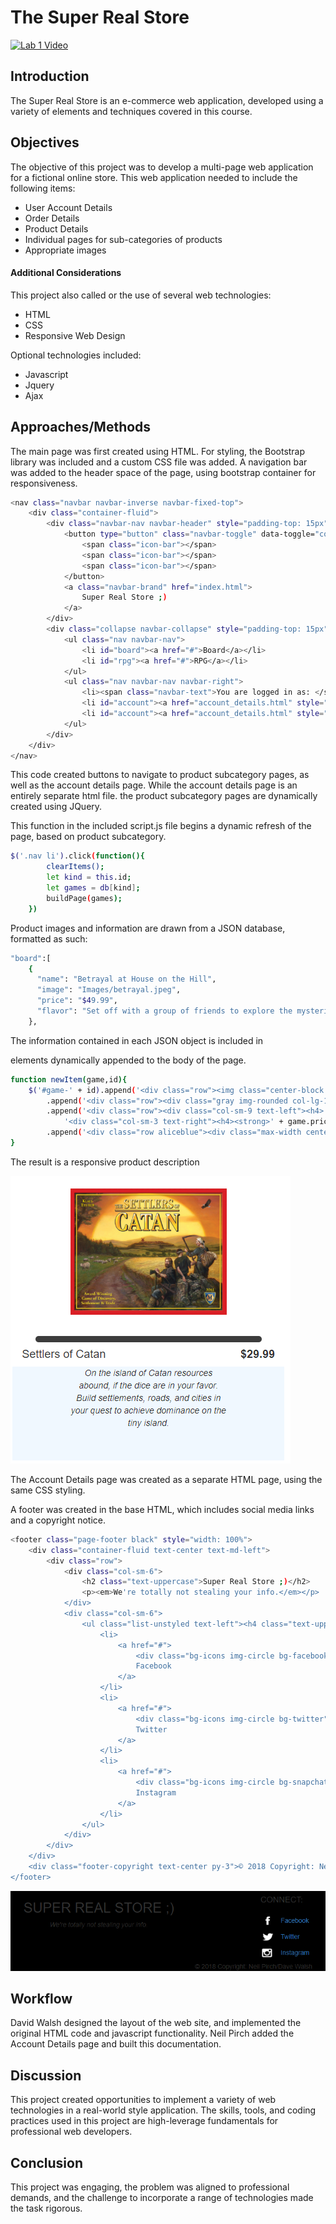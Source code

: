 # The Super Real Store

[![Lab 1 Video](http://img.youtube.com/vi/rG_ry1hkFXg/0.jpg)](http://www.youtube.com/watch?v=rG_ry1hkFXg "Lab 1 Video")


## Introduction
The Super Real Store is an e-commerce web application, developed using a variety of elements and techniques covered in this course.
 
## Objectives

The objective of this project was to develop a multi-page web application for a fictional online store. This web application needed to include the following items:

- User Account Details
- Order Details
- Product Details
- Individual pages for sub-categories of products
- Appropriate images

#### Additional Considerations
This project also called or the use of several web technologies:

- HTML
- CSS
- Responsive Web Design

Optional technologies included:

- Javascript
- Jquery
- Ajax

## Approaches/Methods
The main page was first created using HTML. For styling, the Bootstrap library was included and a custom CSS file was added. A navigation bar was added to the header space of the page, using bootstrap container for responsiveness.


```sh
<nav class="navbar navbar-inverse navbar-fixed-top">
    <div class="container-fluid">
        <div class="navbar-nav navbar-header" style="padding-top: 15px">
            <button type="button" class="navbar-toggle" data-toggle="collapse" data-target="#myNavbar">
                <span class="icon-bar"></span>
                <span class="icon-bar"></span>
                <span class="icon-bar"></span>
            </button>
            <a class="navbar-brand" href="index.html">
                Super Real Store ;)
            </a>
        </div>
        <div class="collapse navbar-collapse" style="padding-top: 15px" id="myNavbar">
            <ul class="nav navbar-nav">
                <li id="board"><a href="#">Board</a></li>
                <li id="rpg"><a href="#">RPG</a></li>
            </ul>
            <ul class="nav navbar-nav navbar-right">
                <li><span class="navbar-text">You are logged in as: </span></li>
                <li id="account"><a href="account_details.html" style="padding-top: 15px">Smeagol</a></li>
                <li id="account"><a href="account_details.html" style="margin-top: -15px;"><img class="img-circle" src="Images/Smeagol.jpg" height="50"></a></li>
            </ul>
        </div>
    </div>
</nav>
```
This code created buttons to navigate to product subcategory pages, as well as the account details page. While the account details page is an entirely separate html file. the product subcategory pages are dynamically created using JQuery.

This function in the included script.js file begins a dynamic refresh of the page, based on product subcategory.
```sh
$('.nav li').click(function(){
        clearItems();
        let kind = this.id;
        let games = db[kind];
        buildPage(games);
    })
```
Product images and information are drawn from a JSON database, formatted as such:
```sh
"board":[
    {
      "name": "Betrayal at House on the Hill",
      "image": "Images/betrayal.jpeg",
      "price": "$49.99",
      "flavor": "Set off with a group of friends to explore the mysterious House on the Hill. Collect interesting artifacts on your journey, but beware. Someone in your midst may not be who you thought they were..."
    },
```
The information contained in each JSON object is included in <div> elements dynamically appended to the body of the page.

```sh
function newItem(game,id){
    $('#game-' + id).append('<div class="row"><img class="center-block max-width img-responsive img" src="' + game.image +'"><p></p>')
        .append('<div class="row"><div class="gray img-rounded col-lg-10 col-lg-push-1"><p></p>')
        .append('<div class="row"><div class="col-sm-9 text-left"><h4>' + game.name + '</h4></div>' +
            '<div class="col-sm-3 text-right"><h4><strong>' + game.price + '</strong></h4>')
        .append('<div class="row aliceblue"><div class="max-width center-block like-img"><em>' + game.flavor + '</em>')
}
```
The result is a responsive product description

![Product Image and Description](Images/SSProductExample.PNG)
 
The Account Details page was created as a separate HTML page, using the same CSS styling.

A footer was created in the base HTML, which includes social media links and a copyright notice.

```sh
<footer class="page-footer black" style="width: 100%">
    <div class="container-fluid text-center text-md-left">
        <div class="row">
            <div class="col-sm-6">
                <h2 class="text-uppercase">Super Real Store ;)</h2>
                <p><em>We're totally not stealing your info.</em></p>
            </div>
            <div class="col-sm-6">
                <ul class="list-unstyled text-left"><h4 class="text-uppercase">Connect:</h4>
                    <li>
                        <a href="#">
                            <div class="bg-icons img-circle bg-facebook"></div>
                            Facebook
                        </a>
                    </li>
                    <li>
                        <a href="#">
                            <div class="bg-icons img-circle bg-twitter"></div>
                            Twitter
                        </a>
                    </li>
                    <li>
                        <a href="#">
                            <div class="bg-icons img-circle bg-snapchat"></div>
                            Instagram
                        </a>
                    </li>
                </ul>
            </div>
        </div>
    </div>
    <div class="footer-copyright text-center py-3">© 2018 Copyright: Neil Pirch/Dave Walsh</div>
</footer>
```

![Footer Screenshot](Images/CaptureFooter.PNG)


## Workflow
David Walsh designed the layout of the web site, and implemented the original HTML code and javascript functionality. Neil Pirch added the Account Details page and built this documentation.

## Discussion
This project created opportunities to implement a variety of web technologies in a real-world style application. The skills, tools, and coding practices used in this project are high-leverage fundamentals for professional web developers. 

## Conclusion
This project was engaging, the problem was aligned to professional demands, and the challenge to incorporate a range of technologies made the task rigorous.
